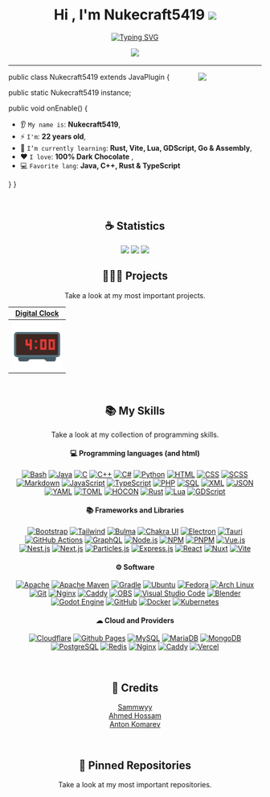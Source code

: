 <h1 align="center">Hi , I'm Nukecraft5419 <img src="https://media.giphy.com/media/hvRJCLFzcasrR4ia7z/giphy.gif" width="35"></h1>

<p align="center">
<a href="https://git.io/typing-svg"><img src="https://readme-typing-svg.demolab.com?font=JetBrains+Mono&size=24&duration=6000&pause=1000&color=0BFF00&center=true&vCenter=true&width=820&height=120&lines=Code+for+a+better+and+free+future+for+all." alt="Typing SVG" /></a>
</p>

<p align="center">
<img src="https://komarev.com/ghpvc/?username=nukecraft5419&color=blue&style=for-the-badge&label=PROFILE+VIEWS"/>
</p>

<hr/>

<img align='right' src='https://octodex.github.com/images/jetpacktocat.png' width='25%'>


public class Nukecraft5419 extends JavaPlugin {

  public static Nukecraft5419 instance;

  public void onEnable() {
      
   * 👂 `My name is`: **Nukecraft5419**,
   * ⚡ `I'm`: **22 years old**,
   *  🌱 `I’m currently learning`: **Rust, Vite, Lua, GDScript, Go & Assembly**,
   * ❤️ `I love`: **100% Dark Chocolate**  ,
   * 💻 `Favorite lang`: **Java, C++, Rust & TypeScript**

  }
}
 
<br/>

<h2 align="center">☕ Statistics</h2>

<p align="center">
  <img height="50%" width="auto" src ="https://github-readme-stats.vercel.app/api?username=nukecraft5419&show_icons=true&count_private=true&theme=material-palenight&hide_border=true&hide=issues,contribs&bg_color=00000000">
  <img height="50%" width="auto" src ="https://github-readme-stats.vercel.app/api/top-langs/?username=nukecraft5419&layout=compact&hide_border=true&theme=material-palenight&bg_color=00000000&langs_count=6&hide=jupyter%20notebook,tex,css,php&exclude_repo=Pacman-AI">
  <img src ="https://github-readme-streak-stats.herokuapp.com?user=nukecraft5419&theme=material-palenight&hide_border=true&background=FFFFFF00">
</p>

<h2 align="center">🧑🏻‍💻 Projects</h2>
<p align="center">Take a look at my most important projects.</p>

|                                <a href="https://github.com/Nukecraft5419/DigitalClock" target="_blank">**Digital Clock**</a>                                |
| :---------------------------------------------------------------------------------------------------------------------------------------------------------: |
| <img align="center" src="https://raw.githubusercontent.com/Nukecraft5419/Nukecraft5419/main/projects/digital-clock-logo.png" width="100px"  height="100px"> |
<br/>

<h2 align="center">📚 My Skills</h2>
<p align="center">Take a look at my collection of programming skills.</p>

<h4 align="center">💻 Programming languages (and html)</h4>

<p align="center">
<a href="https://github.com/search?q=user%3ANukecraft5419+language%3Abash&type=code"><img alt="Bash" src="https://img.shields.io/badge/Bash-4EAA25.svg?style=for-the-badge&logo=gnu-bash&logoColor=white"></a>
<a href="https://github.com/search?q=user%3ANukecraft5419+language%3Ajava&type=code"><img alt="Java" src="https://custom-icon-badges.demolab.com/badge/Java-b07219.svg?style=for-the-badge&logo=java&logoColor=white"></a>
<a href="https://github.com/search?q=user%3ANukecraft5419+language%3AC&type=code"><img alt="C" src="https://img.shields.io/badge/C-000000.svg?style=for-the-badge&logo=c&logoColor=white"></a>
<a href="https://github.com/search?q=user%3ANukecraft5419+language%3AC%2B%2B+&type=code"><img alt="C++" src="https://img.shields.io/badge/C++-00599C.svg?style=for-the-badge&logo=cplusplus&logoColor=white"></a>
<a href="https://github.com/search?q=user%3ANukecraft5419+language%3AC%23+&type=code"><img alt="C#" src="https://img.shields.io/badge/C%23-239122.svg?style=for-the-badge&logo=c-sharp&logoColor=white"></a>
<a href="https://github.com/search?q=user%3ANukecraft5419+language%3APython+&type=code"><img alt="Python" src="https://img.shields.io/badge/Python-3776AB.svg?style=for-the-badge&logo=python&logoColor=white"></a>
<a href="https://github.com/search?q=user%3ANukecraft5419+language%3Ahtml+&type=code"><img alt="HTML" src="https://img.shields.io/badge/HTML-E34F26.svg?style=for-the-badge&logo=html5&logoColor=white"></a>
<a href="https://github.com/search?q=user%3ANukecraft5419+language%3Acss+&type=code"><img alt="CSS" src="https://img.shields.io/badge/CSS-663399.svg?style=for-the-badge&logo=css3&logoColor=white"></a>
<a href="https://github.com/search?q=user%3ANukecraft5419+language%3ASCSS&type=code"><img alt="SCSS" src="https://img.shields.io/badge/Scss-c6538c.svg?style=for-the-badge&logo=sass&logoColor=white"></a>
<a href="https://github.com/search?q=user%3ANukecraft5419+language%3Amarkdown+&type=code"><img alt="Markdown" src="https://img.shields.io/badge/Markdown-083fa1.svg?style=for-the-badge&logo=markdown&logoColor=white"></a>
<a href="https://github.com/search?q=user%3ANukecraft5419+language%3AJavaScript+&type=code"><img alt="JavaScript" src="https://img.shields.io/badge/JavaScript-F7DF1E.svg?style=for-the-badge&logo=javascript&logoColor=white"></a>
<a href="https://github.com/search?q=user%3ANukecraft5419+language%3ATypeScript+&type=code"><img alt="TypeScript" src="https://img.shields.io/badge/TypeScript-007ACC.svg?style=for-the-badge&logo=typescript&logoColor=white"></a>
<a href="https://github.com/search?q=user%3ANukecraft5419+language%3Aphp+&type=code"><img alt="PHP" src="https://img.shields.io/badge/PHP-777BB4.svg?style=for-the-badge&logo=php&logoColor=white"></a>
<a href="https://github.com/search?q=user%3ANukecraft5419+language%3Asql+&type=code"><img alt="SQL" src="https://custom-icon-badges.demolab.com/badge/SQL-025E8C.svg?style=for-the-badge&logo=database&logoColor=white"></a>
<a href="https://github.com/search?q=user%3ANukecraft5419+language%3Axml+&type=code"><img alt="XML" src="https://img.shields.io/badge/XML-E34F26.svg?style=for-the-badge&logo=xml&logoColor=white"></a>
<a href="https://github.com/search?q=user%3ANukecraft5419+language%3Ajson+&type=code"><img alt="JSON" src="https://img.shields.io/badge/JSON-000000.svg?style=for-the-badge&logo=json&logoColor=white"></a>
<a href="https://github.com/search?q=user%3ANukecraft5419+language%3AYAML+&type=code"><img alt="YAML" src="https://img.shields.io/badge/YAML-cb171e.svg?style=for-the-badge&logo=yaml&logoColor=white"></a>
<a href="https://github.com/search?q=user%3ANukecraft5419+language%3ATOML+&type=code"><img alt="TOML" src="https://img.shields.io/badge/TOML-9c4221.svg?style=for-the-badge&logo=toml&logoColor=white"></a>
<a href="https://github.com/search?q=user%3ANukecraft5419+language%3Ajson+&type=code"><img alt="HOCON" src="https://img.shields.io/badge/HOCON-9ff8ee?style=for-the-badge&logo=json&logoColor=white"></a>
<a href="https://github.com/search?q=user%3ANukecraft5419+language%3ARust+&type=code"><img alt="Rust" src="https://img.shields.io/badge/Rust-dea584.svg?style=for-the-badge&logo=rust&logoColor=white"></a>
<a href="https://github.com/search?q=user%3ANukecraft5419+language%3ALua+&type=code"><img alt="Lua" src="https://img.shields.io/badge/Lua-2C2D72.svg?style=for-the-badge&logo=lua&logoColor=white"></a>
<a href="https://github.com/search?q=user%3ANukecraft5419+language%3AGDScript+&type=code"><img alt="GDScript" src="https://img.shields.io/badge/GDScript-478CBF.svg?style=for-the-badge&logo=godot-engine&logoColor=white"></a>
</p>

<h4 align="center">📚 Frameworks and Libraries</h4>

<p align="center">
<a href="https://github.com/search?q=user%3ANukecraft5419+language%3Abootstrap+&type=code"><img alt="Bootstrap" src="https://img.shields.io/badge/Bootstrap-7952B3.svg?style=for-the-badge&logo=bootstrap&logoColor=white"></a>
<a href="https://github.com/search?q=user%3ANukecraft5419+language%3Atailwind+&type=code"><img alt="Tailwind" src="https://img.shields.io/badge/Tailwind_CSS-38B2AC.svg?style=for-the-badge&logo=tailwind-css&logoColor=white"></a>
<a href="https://github.com/search?q=user%3ANukecraft5419+language%3Abulma+&type=code"><img alt="Bulma" src="https://img.shields.io/badge/Bulma-00D1B2.svg?style=for-the-badge&logo=bulma&logoColor=white"></a>
<a href="https://github.com/search?q=user%3ANukecraft5419+language%3Achakra+&type=code"><img alt="Chakra UI" src="https://img.shields.io/badge/Chakra%20UI-319795.svg?style=for-the-badge&logo=chakra-ui&logoColor=white"></a>
<a href="https://github.com/search?q=user%3ANukecraft5419+language%3Aelectron+&type=code"><img alt="Electron" src="https://img.shields.io/badge/Electron-18305F.svg?style=for-the-badge&logo=electron&logoColor=white"></a>
<a href=""><img alt="Tauri" src="https://img.shields.io/badge/Tauri-000000.svg?style=for-the-badge&logo=tauri&logoColor=white"></a>
<a href=""><img alt="GitHub Actions" src="https://img.shields.io/badge/GitHub%20Actions-2671E5.svg?style=for-the-badge&logo=github-actions&logoColor=white"></a>
<a href=""><img alt="GraphQL" src="https://img.shields.io/badge/GraphQL-E10098.svg?style=for-the-badge&logo=graphql&logoColor=white"></a>
<a href=""><img alt="Node.js" src="https://img.shields.io/badge/Node.js-339933.svg?style=for-the-badge&logo=node.js&logoColor=white"></a>
<a href=""><img alt="NPM" src="https://img.shields.io/badge/NPM-CB3837.svg?style=for-the-badge&logo=npm&logoColor=white"></a>
<a href=""><img alt="PNPM" src="https://img.shields.io/badge/pnpm-F69220.svg?style=for-the-badge&logo=pnpm&logoColor=white"></a>
<a href="https://github.com/search?q=user%3ANukecraft5419+language%3AVue+&type=code"><img alt="Vue.js" src="https://img.shields.io/badge/Vue.js-4FC08D.svg?style=for-the-badge&logo=vuedotjs&logoColor=white"></a>
<a href="https://github.com/search?q=user%3ANukecraft5419+language%3ATypeScript+&type=code"><img alt="Nest.js" src="https://img.shields.io/badge/Nest.js-E0234E.svg?style=for-the-badge&logo=nestjs&logoColor=white"></a>
<a href="https://github.com/search?q=user%3ANukecraft5419+language%3ATypeScript+&type=code"><img alt="Next.js" src="https://img.shields.io/badge/Next.js-000000.svg?style=for-the-badge&logo=next.js&logoColor=white"></a>
<a href="https://github.com/search?q=user%3ANukecraft5419+language%3AJavaScript+&type=code"><img alt="Particles.js" src="https://img.shields.io/badge/Particles.js-000000.svg?style=for-the-badge&logo=particles.js&logoColor=white"></a>
<a href=""><img alt="Express.js" src="https://img.shields.io/badge/Express.js-000000.svg?style=for-the-badge&logo=express&logoColor=white"></a>
<a href="https://github.com/search?q=user%3ANukecraft5419+language%3AJavaScript+&type=code"><img alt="React" src="https://img.shields.io/badge/React-61DAFB.svg?style=for-the-badge&logo=react&logoColor=white"></a>
<a href="https://github.com/search?q=user%3ANukecraft5419+language%3AVue+&type=code"><img alt="Nuxt" src="https://img.shields.io/badge/Nuxt-00DC82.svg?style=for-the-badge&logo=nuxt&logoColor=white"></a>
<a href="https://github.com/search?q=user%3ANukecraft5419+language%3ATypeScript+&type=code"><img alt="Vite" src="https://img.shields.io/badge/Vite-646CFF.svg?style=for-the-badge&logo=vite&logoColor=white"></a>
</p>

<h4 align="center">⚙ Software</h4>

<p align="center">
<a href=""><img alt="Apache" src="https://img.shields.io/badge/Apache-D22128.svg?style=for-the-badge&logo=apache&logoColor=white"></a>
<a href=""><img alt="Apache Maven" src="https://img.shields.io/badge/Maven-C71E5A.svg?style=for-the-badge&logo=apache-maven&logoColor=white"></a>
<a href=""><img alt="Gradle" src="https://img.shields.io/badge/Gradle-02303A.svg?style=for-the-badge&logo=gradle&logoColor=white"></a>
<a href=""><img alt="Ubuntu" src="https://img.shields.io/badge/Ubuntu-E95420.svg?style=for-the-badge&logo=ubuntu&logoColor=white"></a>
<a href=""><img alt="Fedora" src="https://img.shields.io/badge/Fedora-294172.svg?style=for-the-badge&logo=fedora&logoColor=white"></a>
<a href=""><img alt="Arch Linux" src="https://img.shields.io/badge/Arch%20Linux-171F83.svg?style=for-the-badge&logo=arch-linux&logoColor=white"></a>
<a href=""><img alt="Git" src="https://img.shields.io/badge/Git-F05032.svg?style=for-the-badge&logo=git&logoColor=white"></a>
<a href=""><img alt="Nginx" src="https://img.shields.io/badge/Nginx-009639.svg?style=for-the-badge&logo=nginx&logoColor=white"></a>
<a href=""><img alt="Caddy" src="https://img.shields.io/badge/Caddy-0B0C20.svg?style=for-the-badge&logo=caddy&logoColor=white"></a>
<a href=""><img alt="OBS" src="https://img.shields.io/badge/OBS-302E31.svg?style=for-the-badge&logo=obs-studio&logoColor=white"></a>
<a href=""><img alt="Visual Studio Code" src="https://img.shields.io/badge/Visual%20Studio%20Code-0078D7.svg?style=for-the-badge&logo=visual-studio-code&logoColor=white"></a>
<a href=""><img alt="Blender" src="https://img.shields.io/badge/Blender-F5793A.svg?style=for-the-badge&logo=blender&logoColor=white"></a>
<a href=""><img alt="Godot Engine" src="https://img.shields.io/badge/Godot%20Engine-478CBF.svg?style=for-the-badge&logo=godot-engine&logoColor=white"></a>
<a href=""><img alt="GitHub" src="https://img.shields.io/badge/GitHub-100000.svg?style=for-the-badge&logo=github&logoColor=white"></a>
<a href=""><img alt="Docker" src="https://img.shields.io/badge/Docker-2496ED.svg?style=for-the-badge&logo=docker&logoColor=white"></a>
<a href=""><img alt="Kubernetes" src="https://img.shields.io/badge/Kubernetes-326CE5.svg?style=for-the-badge&logo=kubernetes&logoColor=white"></a>
</p>

<h4 align="center">☁ Cloud and Providers</h4>

<p align="center">
<a href=""><img alt="Cloudflare" src="https://img.shields.io/badge/Cloudflare-F38020.svg?style=for-the-badge&logo=cloudflare&logoColor=white"></a>
<a href=""><img alt="Github Pages" src="https://img.shields.io/badge/GitHub%20Pages-121011.svg?style=for-the-badge&logo=github&logoColor=white"></a>
<a href=""><img alt="MySQL" src="https://img.shields.io/badge/MySQL-4479A1.svg?style=for-the-badge&logo=mysql&logoColor=white"></a>
<a href=""><img alt="MariaDB" src="https://img.shields.io/badge/MariaDB-003545.svg?style=for-the-badge&logo=mariadb&logoColor=white"></a>
<a href=""><img alt="MongoDB" src="https://img.shields.io/badge/MongoDB-47A248.svg?style=for-the-badge&logo=mongodb&logoColor=white"></a>
<a href=""><img alt="PostgreSQL" src="https://img.shields.io/badge/PostgreSQL-336791.svg?style=for-the-badge&logo=postgresql&logoColor=white"></a>
<a href=""><img alt="Redis" src="https://img.shields.io/badge/Redis-DC382D.svg?style=for-the-badge&logo=redis&logoColor=white"></a>
<a href=""><img alt="Nginx" src="https://img.shields.io/badge/Nginx-009639.svg?style=for-the-badge&logo=nginx&logoColor=white"></a>
<a href=""><img alt="Caddy" src="https://img.shields.io/badge/Caddy-0B0C20.svg?style=for-the-badge&logo=caddy&logoColor=white"></a>
<a href=""><img alt="Vercel" src="https://img.shields.io/badge/Vercel-000000.svg?style=for-the-badge&logo=vercel&logoColor=white"></a>
</p>

<br/>

<h2 align="center">📝 Credits</h2>

<p align="center">
<a href="https://github.com/Sammwyy" target="_blank" align="center">Sammwyy</a>
<br>
<a href="https://github.com/7oSkaaa" target="_blank" align="center">Ahmed Hossam</a>
<br>
<a href="https://github.com/antonkomarev" target="_blank" align="center">Anton Komarev</a>
</p>

<br/>

<h2 align="center">📍 Pinned Repositories</h2>
<p align="center">Take a look at my most important repositories.</p>
